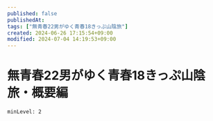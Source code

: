 ```yaml
---
published: false
publishedAt:
tags: ["無青春22男がゆく青春18きっぷ山陰旅"]
created: 2024-06-26 17:15:54+09:00
modified: 2024-07-04 14:19:53+09:00
---
```


# 無青春22男がゆく青春18きっぷ山陰旅・概要編

```table-of-contents
minLevel: 2
```

